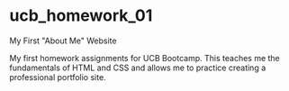 # ucb_homework_01

My First "About Me" Website

My first homework assignments for UCB Bootcamp. This teaches me the fundamentals of HTML and CSS and allows me to practice creating a professional portfolio site. 

